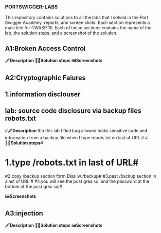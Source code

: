 ### PORTSWIGGER-LABS ###

This repository contains solutions to all the labs that I solved in the Port Swigger Academy, reports, and screen shots.
Each section represents a main title for OWASP 10. Each of these sections contains the name of the lab, the solution steps, and a screenshot of the solution.

## A1:Broken Access Control
  🖋️**Description**
  🏃‍♀️**Solution steps**
  🖼️**Screenshots**
  
## A2:Cryptographic Faiures
## 1.information disclouser
## lab: source code disclosure via backup files robots.txt

  #🖋️**Description**
  #In this lab I find  bug allowed  leaks sensitive code and information  from a backup file when I type robots.txt on last of URL  #
  #🏃‍♀️**Solution steps**#
  # 1.type /robots.txt in last of URL#
  #2.copy /backup section form Disallw:/backup#
  #3.past /backup section in alast of URL #
  #4.you will see the post grea sql and the password at the bottom of the post grea sql#
  
  🖼️**Screenshots**
  
## A3:injection
  🖋️**Description**
  🏃‍♀️**Solution steps**
  🖼️**Screenshots**
  
  
